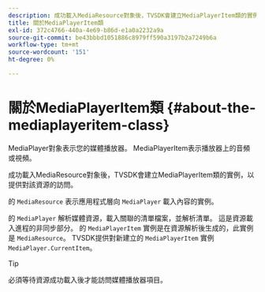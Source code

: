 ```yaml
---
description: 成功載入MediaResource對象後，TVSDK會建立MediaPlayerItem類的實例，以提供對該資源的訪問。
title: 關於MediaPlayerItem類
exl-id: 372c4766-440a-4e69-b86d-e1a0a2232a9a
source-git-commit: be43bbbd1051886c8979ff590a3197b2a7249b6a
workflow-type: tm+mt
source-wordcount: '151'
ht-degree: 0%

---
```


# 關於MediaPlayerItem類 {#about-the-mediaplayeritem-class}

MediaPlayer對象表示您的媒體播放器。 MediaPlayerItem表示播放器上的音頻或視頻。

成功載入MediaResource對象後，TVSDK會建立MediaPlayerItem類的實例，以提供對該資源的訪問。

的 `MediaResource` 表示應用程式層向 `MediaPlayer` 載入內容的實例。

的 `MediaPlayer` 解析媒體資源，載入關聯的清單檔案，並解析清單。 這是資源載入進程的非同步部分。 的 `MediaPlayerItem` 實例是在資源解析後生成的，此實例是 `MediaResource`。 TVSDK提供對新建立的 `MediaPlayerItem` 實例 `MediaPlayer.CurrentItem`。

>[!TIP]
>
>必須等待資源成功載入後才能訪問媒體播放器項目。
